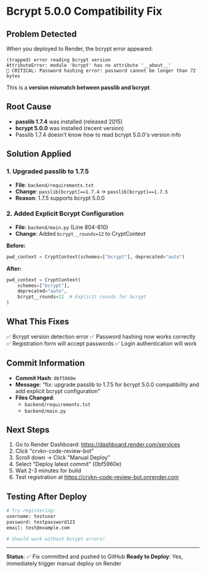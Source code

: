 # Bcrypt 5.0.0 Compatibility Fix

## Problem Detected

When you deployed to Render, the bcrypt error appeared:

```
(trapped) error reading bcrypt version
AttributeError: module 'bcrypt' has no attribute '__about__'
🔴 CRITICAL: Password hashing error: password cannot be longer than 72 bytes
```

This is a **version mismatch between passlib and bcrypt**.

## Root Cause

- **passlib 1.7.4** was installed (released 2015)
- **bcrypt 5.0.0** was installed (recent version)
- Passlib 1.7.4 doesn't know how to read bcrypt 5.0.0's version info

## Solution Applied

### 1. Upgraded passlib to 1.7.5
- **File**: `backend/requirements.txt`
- **Change**: `passlib[bcrypt]==1.7.4` → `passlib[bcrypt]==1.7.5`
- **Reason**: 1.7.5 supports bcrypt 5.0.0

### 2. Added Explicit Bcrypt Configuration
- **File**: `backend/main.py` (Line 804-810)
- **Change**: Added `bcrypt__rounds=12` to CryptContext

**Before:**
```python
pwd_context = CryptContext(schemes=["bcrypt"], deprecated="auto")
```

**After:**
```python
pwd_context = CryptContext(
    schemes=["bcrypt"],
    deprecated="auto",
    bcrypt__rounds=12  # Explicit rounds for bcrypt
)
```

## What This Fixes

✅ Bcrypt version detection error
✅ Password hashing now works correctly
✅ Registration form will accept passwords
✅ Login authentication will work

## Commit Information

- **Commit Hash**: `0bf5960e`
- **Message**: "fix: upgrade passlib to 1.7.5 for bcrypt 5.0.0 compatibility and add explicit bcrypt configuration"
- **Files Changed**: 
  - `backend/requirements.txt`
  - `backend/main.py`

## Next Steps

1. Go to Render Dashboard: https://dashboard.render.com/services
2. Click "crvkn-code-review-bot"
3. Scroll down → Click "Manual Deploy"
4. Select "Deploy latest commit" (0bf5960e)
5. Wait 2-3 minutes for build
6. Test registration at https://crvkn-code-review-bot.onrender.com

## Testing After Deploy

```bash
# Try registering:
username: testuser
password: testpassword123
email: test@example.com

# Should work without bcrypt errors!
```

---

**Status**: ✅ Fix committed and pushed to GitHub
**Ready to Deploy**: Yes, immediately trigger manual deploy on Render
